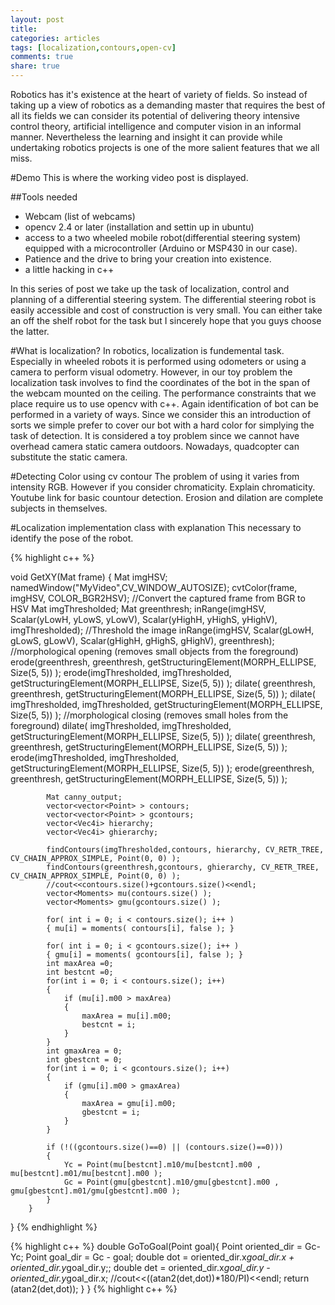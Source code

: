 ```yaml
---
layout: post
title: 
categories: articles
tags: [localization,contours,open-cv]
comments: true
share: true
---
```


Robotics has it's existence at the heart of variety of fields. So instead of taking up a view of robotics as a demanding master that requires the best of all its fields we can consider its potential of delivering theory intensive control theory, artificial intelligence and computer vision in an informal manner. Nevertheless the learning and insight it can provide while undertaking robotics projects is one of the more salient features that we all miss.

#Demo
This is where the working video post is displayed.

##Tools needed
* Webcam (list of webcams)
* opencv 2.4 or later (installation and settin up in ubuntu)
* access to a two wheeled mobile robot(differential steering system) equipped with a microcontroller (Arduino or MSP430 in our case).
* Patience and the drive to bring your creation into existence.
* a little hacking in c++

In this series of post we take up the task of localization, control and planning of a differential steering system. The differential steering robot is easily accessible and cost of construction is very small. You can either take an off the shelf robot for the task but I sincerely hope that you guys choose the latter. 

#What is localization?
In robotics, localization is fundemental task. Especially in wheeled robots it is performed using odometers or using a camera to perform visual odometry. However, in our toy problem the localization task involves to find the coordinates of the bot in the span of the webcam mounted on the ceiling. The performance constraints that we place require us to use opencv with c++. Again identification of bot can be performed in a variety of ways. Since we consider this an introduction of sorts we simple prefer to cover our bot with a hard color for simplying the task of detection. It is considered a toy problem since we cannot have overhead camera static camera outdoors. Nowadays, quadcopter can substitute the static camera.

#Detecting Color using cv contour
The problem of using it varies from intensity RGB. However if you consider chromaticity. Explain chromaticity. Youtube link for basic countour detection. Erosion and dilation are complete subjects in themselves.

#Localization implementation class with explanation
This necessary to identify the pose of the robot.

{% highlight c++ %}

void GetXY(Mat frame)
        {
            Mat imgHSV;
            namedWindow("MyVideo",CV_WINDOW_AUTOSIZE);
            cvtColor(frame, imgHSV, COLOR_BGR2HSV); //Convert the captured frame from BGR to HSV
            Mat imgThresholded;
            Mat greenthresh;
            inRange(imgHSV, Scalar(yLowH, yLowS, yLowV), Scalar(yHighH, yHighS, yHighV), imgThresholded); //Threshold the image
            inRange(imgHSV, Scalar(gLowH, gLowS, gLowV), Scalar(gHighH, gHighS, gHighV), greenthresh);
            //morphological opening (removes small objects from the foreground)
            erode(greenthresh, greenthresh, getStructuringElement(MORPH_ELLIPSE, Size(5, 5)) );
            erode(imgThresholded, imgThresholded, getStructuringElement(MORPH_ELLIPSE, Size(5, 5)) );
            dilate( greenthresh, greenthresh, getStructuringElement(MORPH_ELLIPSE, Size(5, 5)) ); 
            dilate( imgThresholded, imgThresholded, getStructuringElement(MORPH_ELLIPSE, Size(5, 5)) ); 
            //morphological closing (removes small holes from the foreground)
            dilate( imgThresholded, imgThresholded, getStructuringElement(MORPH_ELLIPSE, Size(5, 5)) ); 
            dilate( greenthresh, greenthresh, getStructuringElement(MORPH_ELLIPSE, Size(5, 5)) ); 
            erode(imgThresholded, imgThresholded, getStructuringElement(MORPH_ELLIPSE, Size(5, 5)) );
            erode(greenthresh, greenthresh, getStructuringElement(MORPH_ELLIPSE, Size(5, 5)) );

            Mat canny_output;
            vector<vector<Point> > contours;
            vector<vector<Point> > gcontours;
            vector<Vec4i> hierarchy;
            vector<Vec4i> ghierarchy;

            findContours(imgThresholded,contours, hierarchy, CV_RETR_TREE, CV_CHAIN_APPROX_SIMPLE, Point(0, 0) );
            findContours(greenthresh,gcontours, ghierarchy, CV_RETR_TREE, CV_CHAIN_APPROX_SIMPLE, Point(0, 0) );
            //cout<<contours.size()+gcontours.size()<<endl;
            vector<Moments> mu(contours.size() );
            vector<Moments> gmu(gcontours.size() );

            for( int i = 0; i < contours.size(); i++ )
            { mu[i] = moments( contours[i], false ); }

            for( int i = 0; i < gcontours.size(); i++ )
            { gmu[i] = moments( gcontours[i], false ); }
            int maxArea =0;
            int bestcnt =0;
            for(int i = 0; i < contours.size(); i++)
            { 
                if (mu[i].m00 > maxArea)
                {
                    maxArea = mu[i].m00;
                    bestcnt = i;
                }
            }
            int gmaxArea = 0;
            int gbestcnt = 0;
            for(int i = 0; i < gcontours.size(); i++)
            { 
                if (gmu[i].m00 > gmaxArea)
                {
                    maxArea = gmu[i].m00;
                    gbestcnt = i;
                }
            }

            if (!((gcontours.size()==0) || (contours.size()==0)))
            {
                Yc = Point(mu[bestcnt].m10/mu[bestcnt].m00 , mu[bestcnt].m01/mu[bestcnt].m00 );
                Gc = Point(gmu[gbestcnt].m10/gmu[gbestcnt].m00 , gmu[gbestcnt].m01/gmu[gbestcnt].m00 );
            }
        }
}
{% endhighlight %}

{% highlight c++ %}
double GoToGoal(Point goal){
            Point oriented_dir = Gc-Yc;
            Point goal_dir = Gc - goal;
            double dot = oriented_dir.x*goal_dir.x + oriented_dir.y*goal_dir.y;;
            double det = oriented_dir.x*goal_dir.y - oriented_dir.y*goal_dir.x;
            //cout<<((atan2(det,dot))*180/PI)<<endl;
            return (atan2(det,dot));
        }
}
{% highlight c++ %}

